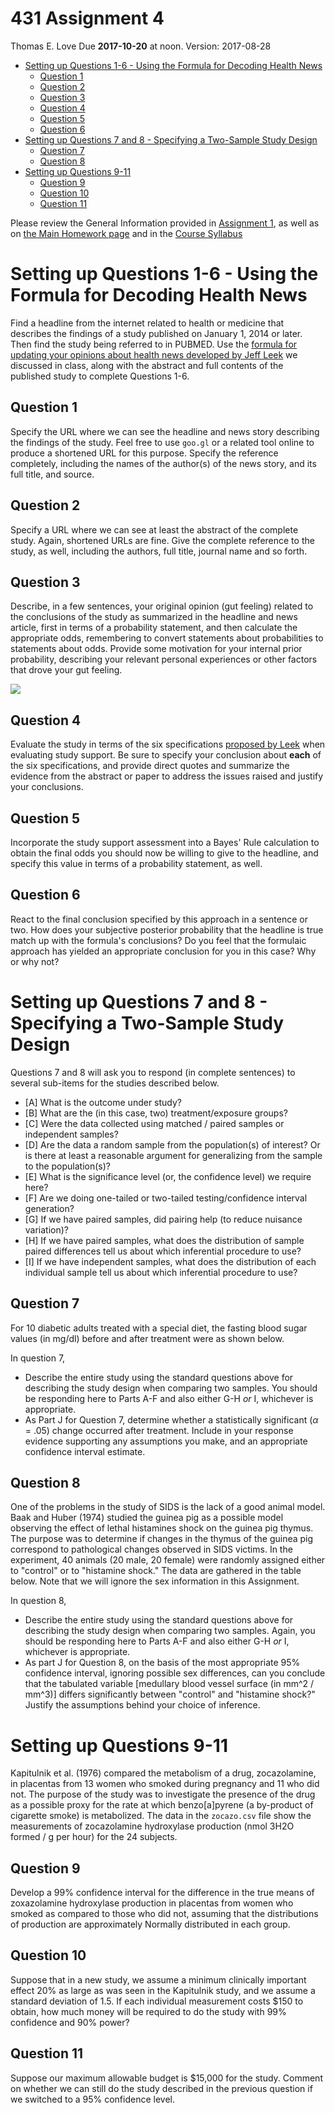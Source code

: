 431 Assignment 4
================
Thomas E. Love
Due **2017-10-20** at noon. Version: 2017-08-28

-   [Setting up Questions 1-6 - Using the Formula for Decoding Health News](#setting-up-questions-1-6---using-the-formula-for-decoding-health-news)
    -   [Question 1](#question-1)
    -   [Question 2](#question-2)
    -   [Question 3](#question-3)
    -   [Question 4](#question-4)
    -   [Question 5](#question-5)
    -   [Question 6](#question-6)
-   [Setting up Questions 7 and 8 - Specifying a Two-Sample Study Design](#setting-up-questions-7-and-8---specifying-a-two-sample-study-design)
    -   [Question 7](#question-7)
    -   [Question 8](#question-8)
-   [Setting up Questions 9-11](#setting-up-questions-9-11)
    -   [Question 9](#question-9)
    -   [Question 10](#question-10)
    -   [Question 11](#question-11)

Please review the General Information provided in [Assignment 1](https://github.com/THOMASELOVE/431homework/blob/master/431-2017_assignment-1.md), as well as on [the Main Homework page](https://github.com/THOMASELOVE/431homework) and in the [Course Syllabus](https://thomaselove.github.io/431syllabus/)

Setting up Questions 1-6 - Using the Formula for Decoding Health News
=====================================================================

Find a headline from the internet related to health or medicine that describes the findings of a study published on January 1, 2014 or later. Then find the study being referred to in PUBMED. Use the [formula for updating your opinions about health news developed by Jeff Leek](http://fivethirtyeight.com/features/a-formula-for-decoding-health-news/) we discussed in class, along with the abstract and full contents of the published study to complete Questions 1-6.

Question 1
----------

Specify the URL where we can see the headline and news story describing the findings of the study. Feel free to use `goo.gl` or a related tool online to produce a shortened URL for this purpose. Specify the reference completely, including the names of the author(s) of the news story, and its full title, and source.

Question 2
----------

Specify a URL where we can see at least the abstract of the complete study. Again, shortened URLs are fine. Give the complete reference to the study, as well, including the authors, full title, journal name and so forth.

Question 3
----------

Describe, in a few sentences, your original opinion (gut feeling) related to the conclusions of the study as summarized in the headline and news article, first in terms of a probability statement, and then calculate the appropriate odds, remembering to convert statements about probabilities to statements about odds. Provide some motivation for your internal prior probability, describing your relevant personal experiences or other factors that drove your gut feeling.

![](images/hw4_probability-and-odds.png)

Question 4
----------

Evaluate the study in terms of the six specifications [proposed by Leek](http://fivethirtyeight.com/features/a-formula-for-decoding-health-news/) when evaluating study support. Be sure to specify your conclusion about **each** of the six specifications, and provide direct quotes and summarize the evidence from the abstract or paper to address the issues raised and justify your conclusions.

Question 5
----------

Incorporate the study support assessment into a Bayes' Rule calculation to obtain the final odds you should now be willing to give to the headline, and specify this value in terms of a probability statement, as well.

Question 6
----------

React to the final conclusion specified by this approach in a sentence or two. How does your subjective posterior probability that the headline is true match up with the formula's conclusions? Do you feel that the formulaic approach has yielded an appropriate conclusion for you in this case? Why or why not?

Setting up Questions 7 and 8 - Specifying a Two-Sample Study Design
===================================================================

Questions 7 and 8 will ask you to respond (in complete sentences) to several sub-items for the studies described below.

-   \[A\] What is the outcome under study?
-   \[B\] What are the (in this case, two) treatment/exposure groups?
-   \[C\] Were the data collected using matched / paired samples or independent samples?
-   \[D\] Are the data a random sample from the population(s) of interest? Or is there at least a reasonable argument for generalizing from the sample to the population(s)?
-   \[E\] What is the significance level (or, the confidence level) we require here?
-   \[F\] Are we doing one-tailed or two-tailed testing/confidence interval generation?
-   \[G\] If we have paired samples, did pairing help (to reduce nuisance variation)?
-   \[H\] If we have paired samples, what does the distribution of sample paired differences tell us about which inferential procedure to use?
-   \[I\] If we have independent samples, what does the distribution of each individual sample tell us about which inferential procedure to use?

Question 7
----------

For 10 diabetic adults treated with a special diet, the fasting blood sugar values (in mg/dl) before and after treatment were as shown below.

In question 7,

-   Describe the entire study using the standard questions above for describing the study design when comparing two samples. You should be responding here to Parts A-F and also either G-H *or* I, whichever is appropriate.
-   As Part J for Question 7, determine whether a statistically significant (*α* = .05) change occurred after treatment. Include in your response evidence supporting any assumptions you make, and an appropriate confidence interval estimate.

Question 8
----------

One of the problems in the study of SIDS is the lack of a good animal model. Baak and Huber (1974) studied the guinea pig as a possible model observing the effect of lethal histamines shock on the guinea pig thymus. The purpose was to determine if changes in the thymus of the guinea pig correspond to pathological changes observed in SIDS victims. In the experiment, 40 animals (20 male, 20 female) were randomly assigned either to "control" or to "histamine shock." The data are gathered in the table below. Note that we will ignore the sex information in this Assignment.

In question 8,

-   Describe the entire study using the standard questions above for describing the study design when comparing two samples. Again, you should be responding here to Parts A-F and also either G-H *or* I, whichever is appropriate.
-   As part J for Question 8, on the basis of the most appropriate 95% confidence interval, ignoring possible sex differences, can you conclude that the tabulated variable \[medullary blood vessel surface (in mm^2 / mm^3)\] differs significantly between "control" and "histamine shock?" Justify the assumptions behind your choice of inference.

Setting up Questions 9-11
=========================

Kapitulnik et al. (1976) compared the metabolism of a drug, zocazolamine, in placentas from 13 women who smoked during pregnancy and 11 who did not. The purpose of the study was to investigate the presence of the drug as a possible proxy for the rate at which benzo\[a\]pyrene (a by-product of cigarette smoke) is metabolized. The data in the `zocazo.csv` file show the measurements of zocazolamine hydroxylase production (nmol 3H2O formed / g per hour) for the 24 subjects.

Question 9
----------

Develop a 99% confidence interval for the difference in the true means of zoxazolamine hydroxylase production in placentas from women who smoked as compared to those who did not, assuming that the distributions of production are approximately Normally distributed in each group.

Question 10
-----------

Suppose that in a new study, we assume a minimum clinically important effect 20% as large as was seen in the Kapitulnik study, and we assume a standard deviation of 1.5. If each individual measurement costs $150 to obtain, how much money will be required to do the study with 99% confidence and 90% power?

Question 11
-----------

Suppose our maximum allowable budget is $15,000 for the study. Comment on whether we can still do the study described in the previous question if we switched to a 95% confidence level.
